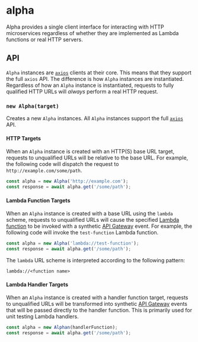 alpha
=====

Alpha provides a single client interface for interacting with HTTP microservices
regardless of whether they are implemented as Lambda functions or real HTTP
servers.

## API

`Alpha` instances are [`axios`][axios] clients at their core. This means that they
support the full `axios` API. The difference is how `Alpha` instances are
instantiated. Regardless of how an `Alpha` instance is instantiated, requests
to fully qualified HTTP URLs will _always_ perform a real HTTP request.

### `new Alpha(target)`

Creates a new `Alpha` instances. All `Alpha` instances support the full
[`axios`][axios] API.

#### HTTP Targets

When an `Alpha` instance is created with an HTTP(S) base URL target, requests to
unqualified URLs will be relative to the base URL. For example, the following
code will dispatch the request to `http://example.com/some/path`.

```javascript
const alpha = new Alpha('http://example.com');
const response = await alpha.get('/some/path');
```

#### Lambda Function Targets

When an `Alpha` instance is created with a base URL using the `lambda` scheme,
requests to unqualified URLs will cause the specified [Lambda function][lambda]
to be invoked with a synthetic [API Gateway][api-gateway] event. For example,
the following code will invoke the `test-function` Lambda function.

```javascript
const alpha = new Alpha('lambda://test-function');
const response = await alpha.get('/some/path');
```

The `lambda` URL scheme is interpreted according to the following pattern:

    lambda://<function name>

#### Lambda Handler Targets

When an `Alpha` instance is created with a handler function target, requests to
unqualified URLs will be transformed into synthetic [API Gateway][api-gateway]
events that will be passed directly to the handler function. This is primarily
used for unit testing Lambda handlers.

```javascript
const alpha = new Alphan(handlerFunction);
const response = await alpha.get('/some/path');
```

[api-gateway]: https://aws.amazon.com/documentation/apigateway/ "AWS API Gateway"
[axios]: https://github.com/mzabriskie/axios "Axios"
[lambda]: https://aws.amazon.com/documentation/lambda/ "AWS Lambda"

